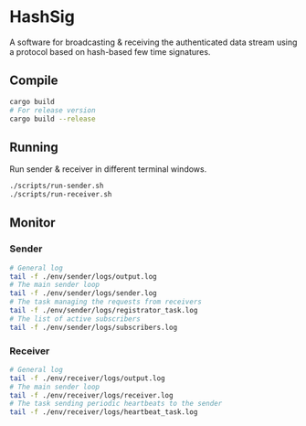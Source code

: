# HashSig

A software for broadcasting & receiving the authenticated data stream using a protocol based on hash-based few time signatures.

## Compile

```sh
cargo build
# For release version
cargo build --release
```

## Running

Run sender & receiver in different terminal windows.

```sh
./scripts/run-sender.sh
./scripts/run-receiver.sh
```

## Monitor

### Sender

```sh
# General log
tail -f ./env/sender/logs/output.log
# The main sender loop
tail -f ./env/sender/logs/sender.log
# The task managing the requests from receivers
tail -f ./env/sender/logs/registrator_task.log
# The list of active subscribers
tail -f ./env/sender/logs/subscribers.log
```

### Receiver

```sh
# General log
tail -f ./env/receiver/logs/output.log
# The main sender loop
tail -f ./env/receiver/logs/receiver.log
# The task sending periodic heartbeats to the sender
tail -f ./env/receiver/logs/heartbeat_task.log
```
